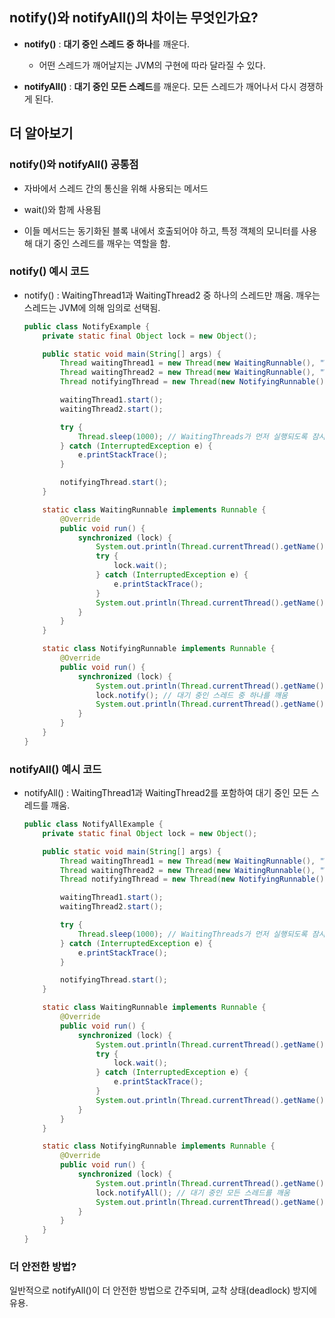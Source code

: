 ## notify()와 notifyAll()의 차이는 무엇인가요?

- **notify()** : **대기 중인 스레드 중 하나**를 깨운다.

  - 어떤 스레드가 깨어날지는 JVM의 구현에 따라 달라질 수 있다.

- **notifyAll()** : **대기 중인 모든 스레드**를 깨운다. 모든 스레드가 깨어나서 다시 경쟁하게 된다.

## 더 알아보기

### notify()와 notifyAll() 공통점

- 자바에서 스레드 간의 통신을 위해 사용되는 메서드

- wait()와 함께 사용됨
- 이들 메서드는 동기화된 블록 내에서 호출되어야 하고, 특정 객체의 모니터를 사용해 대기 중인 스레드를 깨우는 역할을 함.

### notify() 예시 코드

- notify() : WaitingThread1과 WaitingThread2 중 하나의 스레드만 깨움. 깨우는 스레드는 JVM에 의해 임의로 선택됨.

  ```java
  public class NotifyExample {
      private static final Object lock = new Object();

      public static void main(String[] args) {
          Thread waitingThread1 = new Thread(new WaitingRunnable(), "WaitingThread1");
          Thread waitingThread2 = new Thread(new WaitingRunnable(), "WaitingThread2");
          Thread notifyingThread = new Thread(new NotifyingRunnable(), "NotifyingThread");

          waitingThread1.start();
          waitingThread2.start();

          try {
              Thread.sleep(1000); // WaitingThreads가 먼저 실행되도록 잠시 대기
          } catch (InterruptedException e) {
              e.printStackTrace();
          }

          notifyingThread.start();
      }

      static class WaitingRunnable implements Runnable {
          @Override
          public void run() {
              synchronized (lock) {
                  System.out.println(Thread.currentThread().getName() + " 대기 시작");
                  try {
                      lock.wait();
                  } catch (InterruptedException e) {
                      e.printStackTrace();
                  }
                  System.out.println(Thread.currentThread().getName() + " 대기 종료");
              }
          }
      }

      static class NotifyingRunnable implements Runnable {
          @Override
          public void run() {
              synchronized (lock) {
                  System.out.println(Thread.currentThread().getName() + " 알림 시작");
                  lock.notify(); // 대기 중인 스레드 중 하나를 깨움
                  System.out.println(Thread.currentThread().getName() + " 알림 종료");
              }
          }
      }
  }

  ```

### notifyAll() 예시 코드

- notifyAll() : WaitingThread1과 WaitingThread2를 포함하여 대기 중인 모든 스레드를 깨움.

  ```java
  public class NotifyAllExample {
      private static final Object lock = new Object();

      public static void main(String[] args) {
          Thread waitingThread1 = new Thread(new WaitingRunnable(), "WaitingThread1");
          Thread waitingThread2 = new Thread(new WaitingRunnable(), "WaitingThread2");
          Thread notifyingThread = new Thread(new NotifyingRunnable(), "NotifyingThread");

          waitingThread1.start();
          waitingThread2.start();

          try {
              Thread.sleep(1000); // WaitingThreads가 먼저 실행되도록 잠시 대기
          } catch (InterruptedException e) {
              e.printStackTrace();
          }

          notifyingThread.start();
      }

      static class WaitingRunnable implements Runnable {
          @Override
          public void run() {
              synchronized (lock) {
                  System.out.println(Thread.currentThread().getName() + " 대기 시작");
                  try {
                      lock.wait();
                  } catch (InterruptedException e) {
                      e.printStackTrace();
                  }
                  System.out.println(Thread.currentThread().getName() + " 대기 종료");
              }
          }
      }

      static class NotifyingRunnable implements Runnable {
          @Override
          public void run() {
              synchronized (lock) {
                  System.out.println(Thread.currentThread().getName() + " 알림 시작");
                  lock.notifyAll(); // 대기 중인 모든 스레드를 깨움
                  System.out.println(Thread.currentThread().getName() + " 알림 종료");
              }
          }
      }
  }

  ```

### 더 안전한 방법?

일반적으로 notifyAll()이 더 안전한 방법으로 간주되며, 교착 상태(deadlock) 방지에 유용.
